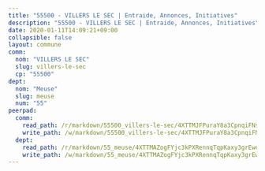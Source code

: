 ```yaml
---
title: "55500 - VILLERS LE SEC | Entraide, Annonces, Initiatives"
description: "55500 - VILLERS LE SEC | Entraide, Annonces, Initiatives"
date: 2020-01-11T14:09:21+09:00
collapsible: false
layout: commune
comm:
  nom: "VILLERS LE SEC"
  slug: villers-le-sec
  cp: "55500"
dept:
  nom: "Meuse"
  slug: meuse
  num: "55"
peerpad:
  comm:
    read_path: /r/markdown/55500_villers-le-sec/4XTTMJFPuraY8a3CpnqiFNs6ttzayQqCYpxpLnXSd51RviK1P
    write_path: /w/markdown/55500_villers-le-sec/4XTTMJFPuraY8a3CpnqiFNs6ttzayQqCYpxpLnXSd51RviK1P-K3TgUkHZ7jZHMzgNfzPVDVREfK3akepbsuyPqDg6GgUDywd7netDn3yB149XP7gH1cxHYsV4HCYvo2pUb4BNKUrU2TdfzvyEyT5braVTiwSsLYMjb1nSHG4iAyqrPNqB4fG7LhJd
  dept:
    read_path: /r/markdown/55_meuse/4XTTMAZogFYjc3kPXRennqTqpKaxy3grEwemFqg29rwkrPVit
    write_path: /w/markdown/55_meuse/4XTTMAZogFYjc3kPXRennqTqpKaxy3grEwemFqg29rwkrPVit-K3TgUKFK4U3KduRmUzLc9vHoSRQG77sF2Wbs3cyWXobZcgb6TfASJcGDPror5ZZanBF6Mpjeq1Ushd16Pu9ha9F7F38qzhQqES3b79Xt7LuU1tzmWNED66pWnroExmsHxWtFur2G
---
```


